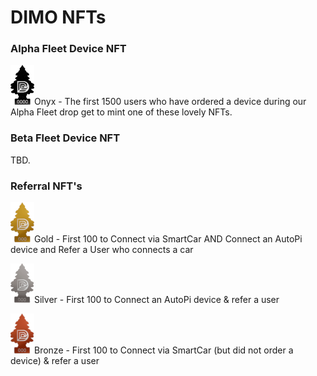 # DIMO NFTs

### Alpha Fleet Device NFT

![](<../.gitbook/assets/Alpha Fleet - fresh.png>)Onyx - The first 1500 users who have ordered a device during our Alpha Fleet drop get to mint one of these lovely NFTs.

### Beta Fleet Device NFT

TBD.

### Referral NFT's

![](../.gitbook/assets/Gold.png)Gold - First 100 to Connect via SmartCar AND Connect an AutoPi device and Refer a User who connects a car

![](../.gitbook/assets/Silver.png)Silver - First 100 to Connect an AutoPi device & refer a user

![](../.gitbook/assets/Bronze.png)Bronze - First 100 to Connect via SmartCar (but did not order a device) & refer a user
